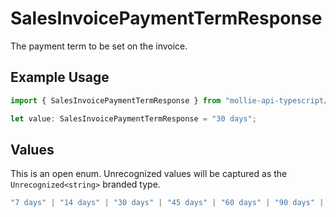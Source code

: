 # SalesInvoicePaymentTermResponse

The payment term to be set on the invoice.

## Example Usage

```typescript
import { SalesInvoicePaymentTermResponse } from "mollie-api-typescript/models";

let value: SalesInvoicePaymentTermResponse = "30 days";
```

## Values

This is an open enum. Unrecognized values will be captured as the `Unrecognized<string>` branded type.

```typescript
"7 days" | "14 days" | "30 days" | "45 days" | "60 days" | "90 days" | "120 days" | Unrecognized<string>
```
